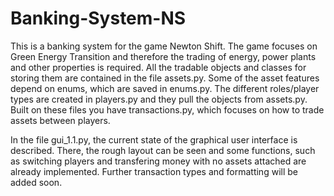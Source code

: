 # Banking-System-NS
 
This is a banking system for the game Newton Shift. The game focuses on Green Energy Transition and therefore the trading of energy, power plants and other properties is required. All the tradable objects and classes for storing them are contained in the file assets.py. Some of the asset features depend on enums, which are saved in enums.py. The different roles/player types are created in players.py and they pull the objects from assets.py. Built on these files you have transactions.py, which focuses on how to trade assets between players.

In the file gui_1.1.py, the current state of the graphical user interface is described. There, the rough layout can be seen and some functions, such as switching players and transfering money with no assets attached are already implemented. Further transaction types and formatting will be added soon.